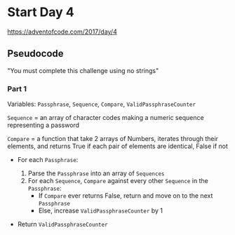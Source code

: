 # Start Day 4

https://adventofcode.com/2017/day/4

## Pseudocode

"You must complete this challenge using no strings"

### Part 1

Variables: `Passphrase`, `Sequence`, `Compare`, `ValidPassphraseCounter`

`Sequence` = an array of character codes making a numeric sequence representing a password

`Compare` = a function that take 2 arrays of Numbers, iterates through their elements, and returns True if each pair of elements are identical, False if not

- For each `Passphrase`:

  1. Parse the `Passphrase` into an array of `Sequences`
  2. For each `Sequence`, `Compare` against every other `Sequence` in the `Passphrase`:
     - If `Compare` ever returns False, return and move on to the next `Passphrase`
     - Else, increase `ValidPassphraseCounter` by 1

- Return `ValidPassphraseCounter`
